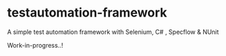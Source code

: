 # testautomation-framework
A simple test automation framework with Selenium, C# , Specflow &amp; NUnit

Work-in-progress..!
